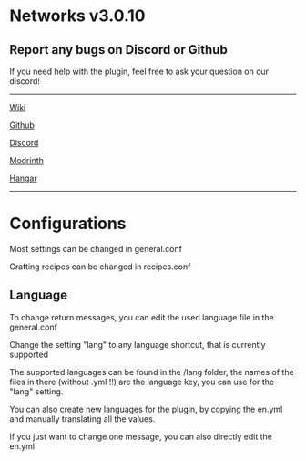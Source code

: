 # Networks v3.0.10


## Report any bugs on Discord or Github

If you need help with the plugin, feel free to ask your question on our discord!

---

[Wiki](https://networks.kwantux.de)

[Github](https://github.com/kwantux/networks)

[Discord](https://discord.gg/Q65TqRwnce)

[Modrinth](https://modrinth.com/plugin/networks)

[Hangar](https://hangar.papermc.io/Kwantux/Networks)

---

# Configurations

Most settings can be changed in general.conf

Crafting recipes can be changed in recipes.conf

## Language

To change return messages, you can edit the used language file in the general.conf

Change the setting "lang" to any language shortcut, that is currently supported

The supported languages can be found in the /lang folder, the names of the files in there (without .yml !!) are the language key, you can use for the "lang" setting.

You can also create new languages for the plugin, by copying the en.yml and manually translating all the values.

If you just want to change one message, you can also directly edit the en.yml

